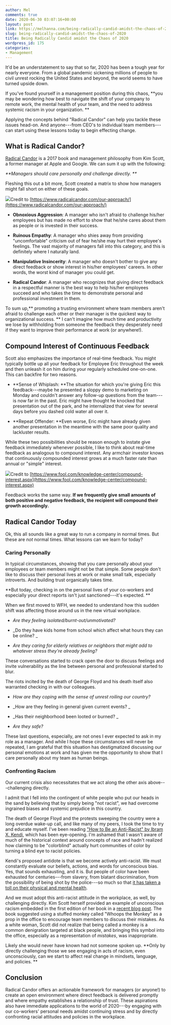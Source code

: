 ```yaml
---
author: Mel
comments: true
date: 2020-06-30 03:07:16+00:00
layout: post
link: https://melhanna.com/being-radically-candid-amidst-the-chaos-of-2020/
slug: being-radically-candid-amidst-the-chaos-of-2020
title: Being Radically Candid amidst the Chaos of 2020
wordpress_id: 175
categories:
- Management
---
```





It'd be an understatement to say that so far, 2020 has been a tough year for nearly everyone.  From a global pandemic sickening millions of people to civil unrest rocking the United States and beyond, the world seems to have turned upside down.







If you've found yourself in a management position during this chaos, **you may be wondering how best to navigate the shift of your company to remote work, the mental health of your team, and the need to address systemic racism in your organization. **







Applying the concepts behind "Radical Candor" can help you tackle these issues head-on.  And anyone---from CEO's to individual team members---can start using these lessons today to begin effecting change.







## What is Radical Candor?







[Radical Candor](https://www.radicalcandor.com/) is a 2017 book and management philosophy from Kim Scott, a former manager at Apple and Google.  We can sum it up with the following:







_**Managers should care personally and challenge directly. **_







Fleshing this out a bit more, Scott created a matrix to show how managers might fall short on either of these goals.





![](https://melhanna.com/wp-content/uploads/2020/06/1_14d4twbWY4uEScCbQj_9bw-1024x866.png)Credit to [https://www.radicalcandor.com/our-approach/](https://www.radicalcandor.com/our-approach/)





  * **Obnoxious Aggression**: A manager who isn't afraid to challenge his/her employees but has made no effort to show that he/she cares about them as people or is invested in their success.  
  
  * **Ruinous Empathy**: A manager who shies away from providing "uncomfortable" criticism out of fear he/she may hurt their employee's feelings.  The vast majority of managers fall into this category, and this is definitely where I naturally land.  

  * **Manipulative Insincerity**: A manager who doesn't bother to give any direct feedback or show interest in his/her employees' careers.  In other words, the worst kind of manager you could get.  

  * **Radical Candor**: A manager who recognizes that giving direct feedback in a respectful manner is the best way to help his/her employees succeed and who takes the time to demonstrate personal and professional investment in them.






To sum up,** promoting a trusting environment where team members aren't afraid to challenge each other or their manager is the quickest way to organizational success. ** I can't imagine how much time and productivity we lose by withholding from someone the feedback they desperately need if they want to improve their performance at work (or anywhere!).  







## Compound Interest of Continuous Feedback







Scott also emphasizes the importance of real-time feedback.  You might typically bottle up all your feedback for Employee Eric throughout the week and then unleash it on him during your regularly scheduled one-on-one. This can backfire for two reasons.  







  * **Sense of Whiplash: **The situation for which you're giving Eric this feedback---maybe he presented a sloppy demo to marketing on Monday and couldn't answer any follow-up questions from the team---is now far in the past.  Eric might have thought he knocked that presentation out of the park, and he internalized that view for several days before you dashed cold water all over it.  





  * **Repeat Offender: **Even worse, Eric might have already given another presentation in the meantime with the same poor quality and lackluster results.






While these two possibilities should be reason enough to instate give feedback immediately whenever possible, I like to think about real-time feedback as analogous to compound interest.  Any armchair investor knows that continuously compounded interest grows at a much faster rate than annual or "simple" interest.





![](https://melhanna.com/wp-content/uploads/2020/06/Screen-Shot-2020-06-29-at-9.04.57-PM-1024x611.png)Credit to [https://www.fool.com/knowledge-center/compound-interest.aspx](https://www.fool.com/knowledge-center/compound-interest.aspx)





Feedback works the same way.  **If we frequently give small amounts of both positive and negative feedback, the recipient will compound their growth accordingly.**







## Radical Candor Today







Ok, this all sounds like a great way to run a company in normal times.  But these are _not_ normal times.  What lessons can we learn for today?







### Caring Personally







In typical circumstances, showing that you care personally about your employees or team members might not be that simple.  Some people don't like to discuss their personal lives at work or make small talk, especially introverts.  And building trust organically takes time.







**But today, checking in on the personal lives of your co-workers and especially your direct reports isn't just sanctioned---it's expected.  **







When we first moved to WFH, we needed to understand how this sudden shift was affecting those around us in the new virtual workplace.  









  * _Are they feeling isolated/burnt-out/unmotivated?_ 

  * _Do they have kids home from school which affect what hours they can be online? _

  * _Are they caring for elderly relatives or neighbors that might add to whatever stress they're already feeling?_






These conversations started to crack open the door to discuss feelings and invite vulnerability as the line between personal and professional started to blur.







The riots incited by the death of George Floyd and his death itself also warranted checking in with our colleagues.  









  * _How are they coping with the sense of unrest roiling our country?_ 

  * _How are they feeling in general given current events? _

  * _Has their neighborhood been looted or burned? _

  * _Are they safe?_





These last questions, especially, are not ones I ever expected to ask in my role as a manager.  And while I hope these circumstances will never be repeated, I am grateful that this situation has destigmatized discussing our personal emotions at work and has given me the opportunity to show that I care personally about my team as human beings.







### Confronting Racism







Our current crisis also necessitates that we act along the other axis above---challenging directly.







I admit that I fell into the contingent of white people who put our heads in the sand by believing that by simply being "not racist", we had overcome ingrained biases and systemic  prejudice in this country.







The death of George Floyd and the protests sweeping the country were a long overdue wake-up call, and like many of my peers, I took the time to try and educate myself.  I've been reading ["How to Be an Anti-Racist" by Ibram X. Kendi](https://www.ibramxkendi.com/how-to-be-an-antiracist-1), which has been eye-opening.  I'm ashamed that I wasn't aware of much of the historical context around concepts of race and hadn't realized how claiming to be "colorblind" actually hurt communities of color by turning a blind eye to racist policies.







Kendi's proposed antidote is that we become actively anti-racist.  We must constantly evaluate our beliefs, actions, and words for unconscious bias.  Yes, that sounds exhausting, and it is.  But people of color have been exhausted for centuries---from slavery, from blatant discrimination, from the possibility of being shot by the police---so much so that [it has taken a toll on their physical and mental health](https://www.psychologytoday.com/us/blog/evidence-based-living/201710/examining-the-link-between-racism-and-health).







And we must adopt this anti-racist attitude in the workplace, as well, by challenging directly.  Kim Scott herself provided an example of unconscious racism embedded in the first edition of her book in a [recent blog post](https://www.radicalcandor.com/racism-radical-candor/).  The book suggested using a stuffed monkey called "Whoops the Monkey" as a prop in the office to encourage team members to discuss their mistakes.  As a white woman, Scott did not realize that being called a monkey is a common denigration targeted at black people, and bringing this symbol into the office, especially as a representation of _mistakes_, was inappropriate.







Likely she would never have known had not someone spoken up.  **Only by directly challenging those we see engaging in acts of racism, even unconsciously, can we start to affect real change in mindsets, language, and policies.  **







## Conclusion







Radical Candor offers an actionable framework for managers (or anyone!) to create an open environment where direct feedback is delivered promptly and where empathy establishes a relationship of trust.  These aspirations also have immediate applications to the world of 2020---by engaging with our co-workers' personal needs amidst continuing stress and by directly confronting racial attitudes and policies in the workplace.



